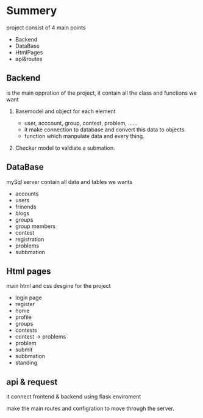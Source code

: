 # Summery

project consist of 4 main points

- Backend
- DataBase
- HtmlPages
- api&routes


## Backend

is the main oppration of the project, it contain all the class and functions we want

1. Basemodel and object for each element
    - user, acccount, group, contest, problem, ......
    - it make connection to database and convert this data to objects.
    - function which manpulate data and every thing.

2. Checker model to valdiate a submation.


## DataBase 

mySql server contain all data and tables we wants

- accounts
- users
- frinends
- blogs
- groups
- group members
- contest
- registration
- problems
- subbmation

## Html pages

main html and css desgine for the project

- login page
- register
- home
- profile
- groups
- contests
- contest -> problems
- problem
- submit
- subbmation
- standing


## api & request

it connect frontend & backend using flask enviroment

make the main routes and configration to move through the server.

